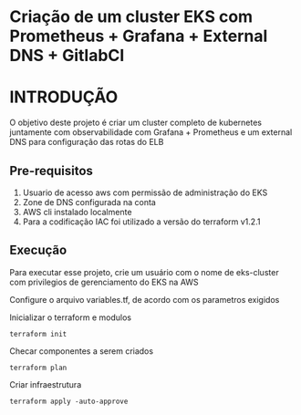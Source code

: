 # Criação de um cluster EKS com Prometheus + Grafana + External DNS + GitlabCI


# INTRODUÇÃO
O objetivo deste projeto é criar um cluster completo de kubernetes juntamente com observabilidade com Grafana + Prometheus e um external DNS para configuração das rotas do ELB

## Pre-requisitos
1.  Usuario de acesso aws com permissão de administração do EKS
2.  Zone de DNS configurada na conta
3.  AWS cli instalado localmente
4.  Para a codificação IAC foi utilizado a versão do terraform v1.2.1

## Execução
Para executar esse projeto, crie um usuário com o nome de eks-cluster com privilegios de gerenciamento do EKS na AWS

Configure o arquivo variables.tf, de acordo com os parametros exigidos

Inicializar o terraform e modulos
```
terraform init
```

Checar componentes a serem criados
```
terraform plan
```

Criar infraestrutura
```
terraform apply -auto-approve
```